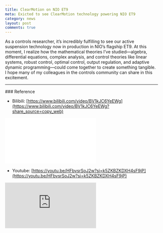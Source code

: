 ```yaml
---
title: ClearMotion on NIO ET9
meta: Exicted to see ClearMotion technology powering NIO ET9
category: news
layout: post
comments: true
---
```


As a controls researcher, it’s incredibly fulfilling to see our active suspension technology now in production in NIO’s flagship ET9. At this moment, I realize how the mathematical theories I’ve studied—algebra, differential equations, complex analysis, and control theories like linear systems, robust control, optimal control, output regulation, and adaptive dynamic programming—could come together to create something tangible. I hope many of my colleagues in the controls community can share in this excitement. 

<hr>
### Reference

- Bilibili: [https://www.bilibili.com/video/BV1kJC6YeEWg](https://www.bilibili.com/video/BV1kJC6YeEWg?share_source=copy_web)
<iframe 
  class="responsive-video" 
  src="//player.bilibili.com/player.html?isOutside=true&aid=113718067267559&bvid=BV1kJC6YeEWg&cid=27540391910&p=1&autoplay=0"
  title="Bilibili video player" 
  frameborder="0" 
  allow="accelerometer; clipboard-write; encrypted-media; gyroscope; picture-in-picture; web-share" 
  referrerpolicy="strict-origin-when-cross-origin"
  allowfullscreen>
</iframe>


- Youtube: [https://youtu.be/HFbvsrSoJ2w?si=k5ZKBZKDXH4sF9jP](https://youtu.be/HFbvsrSoJ2w?si=k5ZKBZKDXH4sF9jP)
<iframe 
  class="responsive-video" 
  src="https://www.youtube.com/embed/HFbvsrSoJ2w?si=MZiY6FwM-qe0M8x9" 
  title="YouTube video player" 
  frameborder="0" 
  allow="accelerometer; autoplay; clipboard-write; encrypted-media; gyroscope; picture-in-picture; web-share" 
  referrerpolicy="strict-origin-when-cross-origin" 
  allowfullscreen>
</iframe>
